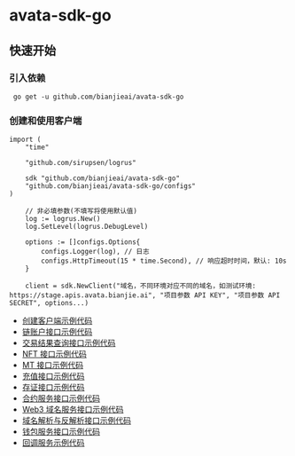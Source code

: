 # avata-sdk-go

## 快速开始

### 引入依赖

```
 go get -u github.com/bianjieai/avata-sdk-go
```

### 创建和使用客户端

```
import (
	"time"
	
	"github.com/sirupsen/logrus"

	sdk "github.com/bianjieai/avata-sdk-go"
	"github.com/bianjieai/avata-sdk-go/configs"
)

	// 非必填参数(不填写将使用默认值)
    log := logrus.New()
	log.SetLevel(logrus.DebugLevel)

	options := []configs.Options{
		configs.Logger(log), // 日志
		configs.HttpTimeout(15 * time.Second), // 响应超时时间，默认: 10s
	}

	client = sdk.NewClient("域名，不同环境对应不同的域名，如测试环境: https://stage.apis.avata.bianjie.ai", "项目参数 API KEY", "项目参数 API SECRET", options...)
```

- [创建客户端示例代码](./tests/client_test.go)
- [链账户接口示例代码](./tests/account_test.go)
- [交易结果查询接口示例代码](./tests/tx_test.go)
- [NFT 接口示例代码](./tests/nft_test.go)
- [MT 接口示例代码](./tests/mt_test.go)
- [充值接口示例代码](./tests/order_test.go)
- [存证接口示例代码](./tests/record_test.go)
- [合约服务接口示例代码](./tests/contract_test.go)
- [Web3 域名服务接口示例代码](./tests/ns_test.go)
- [域名解析与反解析接口示例代码](./tests/resolves_test.go)
- [钱包服务接口示例代码](./tests/users_test.go)
- [回调服务示例代码](./tests/callback_test.go)